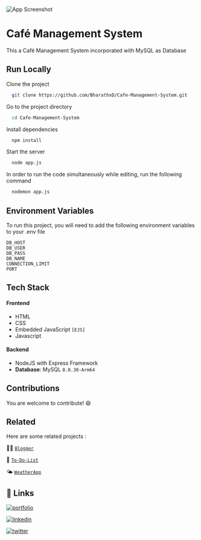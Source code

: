 ![App Screenshot](https://i.postimg.cc/Fhx2CPpH/Screenshot-2022-10-22-at-2-11-09-PM.png)

# Café Management System

This a Café Management System incorporated with MySQL as Database 

## Run Locally

Clone the project

```bash
  git clone https://github.com/BharathxD/Cafe-Management-System.git
```

Go to the project directory

```bash
  cd Cafe-Management-System
```

Install dependencies

```bash
  npm install
```

Start the server

```bash
  node app.js
```

In order to run the code simultaneously while editing, run the following command

```bash
  nodemon app.js
```


## Environment Variables

To run this project, you will need to add the following environment variables to your .env file

`DB_HOST`  
`DB_USER`  
`DB_PASS`  
`DB_NAME`  
`CONNECTION_LIMIT`  
`PORT`  

## Tech Stack

#### Frontend

- HTML
- CSS
- Embedded JavaScript `[EJS]`
- Javascript

#### Backend 

- NodeJS with Express Framework
- **Database**: MySQL `8.0.30-Arm64`


## Contributions

You are welcome to contribute! 😄
## Related

Here are some related projects :

✍🏻 [`Blogger`](https://github.com/BharathxD/Blogger) 

📝 [`To-Do-List`](https://github.com/BharathxD/To-Do-List) 

🌤 [`WeatherApp`](https://github.com/BharathxD/WeatherApp) 

## 🔗 Links
[![portfolio](https://img.shields.io/badge/my_portfolio-000?style=for-the-badge&logo=ko-fi&logoColor=white)](https://bharathxd.github.io/Portfolio/)

[![linkedin](https://img.shields.io/badge/linkedin-0A66C2?style=for-the-badge&logo=linkedin&logoColor=white)](https://www.linkedin.com/in/bharath-lakshman-9a9898239/)

[![twitter](https://img.shields.io/badge/twitter-1DA1F2?style=for-the-badge&logo=twitter&logoColor=white)](https://twitter.com/Bharath_uwu)